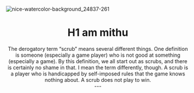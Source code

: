 ![nice-watercolor-background_24837-261](https://user-images.githubusercontent.com/91019061/134311582-6682cf69-291a-4ce6-afbd-11819a0d2e24.jpg)
# <div align="center">H1 am mithu<div align="center">
<div align="center">The derogatory term “scrub” means several different things. One
definition is someone (especially a game player) who is not good at something (especially a
game). By this definition, we all start out as scrubs, and there is certainly no shame in that. I
mean the term differently, though. A scrub is a player who is handicapped by self-imposed
rules that the game knows nothing about. A scrub does not play to win.<div align="center">
---
